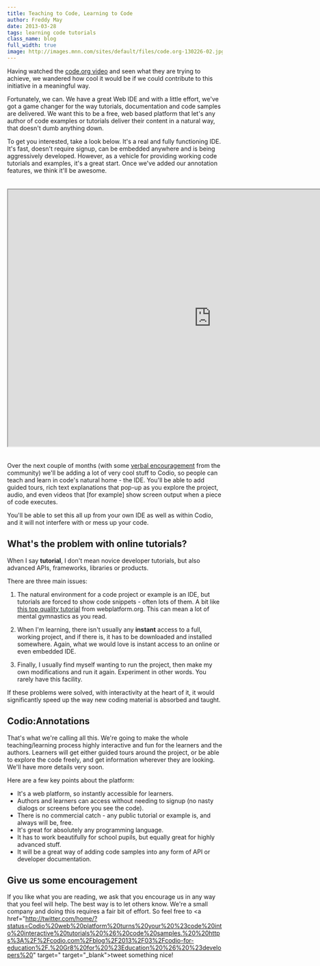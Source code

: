 ```yaml
---
title: Teaching to Code, Learning to Code
author: Freddy May
date: 2013-03-28
tags: learning code tutorials
class_name: blog
full_width: true
image: http://images.mnn.com/sites/default/files/code.org-130226-02.jpg
---
```


Having watched the [code.org video](http://www.youtube.com/v/nKIu9yen5nc) and seen what they are trying to achieve, we wandered how cool it would be if we could contribute to this initiative in a meaningful way.

Fortunately, we can. We have a great Web IDE and with a little effort, we've got a game changer for the way tutorials, documentation and code samples are delivered. We want this to be a free, web based platform that let's any author of code examples or tutorials deliver their content in a natural way, that doesn't dumb anything down.

To get you interested, take a look below. It's a real and fully functioning IDE. It's fast, doesn't require signup, can be embedded anywhere and is being aggressively developed. However, as a vehicle for providing working code tutorials and examples, it's a great start. Once we've added our annotation features, we think it'll be awesome.

<iframe width="950" height="600" src="https://codio.com/fmay/Impress/tree/Impress/index.html" style="margin:20px 0;"></iframe>

Over the next couple of months (with some <a href="http://twitter.com/home/?status=Codio%20web%20platform%20turns%20your%20%23code%20into%20interactive%20tutorials%20%26%20code%20samples.%20%20https%3A%2F%2Fcodio.com%2Fblog%2F2013%2F03%2Fcodio-for-education%2F.%20Gr8%20for%20%23Education%20%26%20%23developers%20" target="_blank">verbal encouragement</a> from the community) we'll be adding a lot of very cool stuff to Codio, so people can teach and learn in code's natural home - the IDE. You'll be able to add guided tours, rich text explanations that pop-up as you explore the project, audio, and even videos that [for example] show screen output when a piece of code executes.

You'll be able to set this all up from your own IDE as well as within Codio, and it will not interfere with or mess up your code.

## What's the problem with online tutorials?

When I say **tutorial**, I don't mean novice developer tutorials, but also advanced APIs, frameworks, libraries or products.

There are three main issues:

1. The natural environment for a code project or example is an IDE, but tutorials are forced to show code snippets - often lots of them. A bit like <a href="http://docs.webplatform.org/wiki/tutorials/creating_and_modifying_html" target="_blank">this top quality tutorial</a> from webplatform.org. This can mean a lot of mental gymnastics as you read.

1. When I'm learning, there isn't usually any **instant** access to a full, working project, and if there is, it has to be downloaded and installed somewhere. Again, what we would love is instant access to an online or even embedded IDE.

1. Finally, I usually find myself wanting to run the project, then make my own modifications and run it again. Experiment in other words. You rarely have this facility.

If these problems were solved, with interactivity at the heart of it, it would significantly speed up the way new coding material is absorbed and taught.

## Codio:Annotations

That's what we're calling all this. We're going to make the whole teaching/learning process highly interactive and fun for the learners and the authors. Learners will get either guided tours around the project, or be able to explore the code freely, and get information wherever they are looking. We'll have more details very soon.

Here are a few key points about the platform:

- It's a web platform, so instantly accessible for learners.
- Authors and learners can access without needing to signup (no nasty dialogs or screens before you see the code).
- There is no commercial catch - any public tutorial or example is, and always will be, free.
- It's great for absolutely any programming language.
- It has to work beautifully for school pupils, but equally great for highly advanced stuff.
- It will be a great way of adding code samples into any form of API or developer documentation.

## Give us some encouragement

If you like what you are reading, we ask that you encourage us in any way that you feel will help. The best way is to let others know. We're a small company and doing this requires a fair bit of effort. So feel free to <a href="http://twitter.com/home/?status=Codio%20web%20platform%20turns%20your%20%23code%20into%20interactive%20tutorials%20%26%20code%20samples.%20%20https%3A%2F%2Fcodio.com%2Fblog%2F2013%2F03%2Fcodio-for-education%2F.%20Gr8%20for%20%23Education%20%26%20%23developers%20" target=" target="_blank">tweet something nice!</a>

